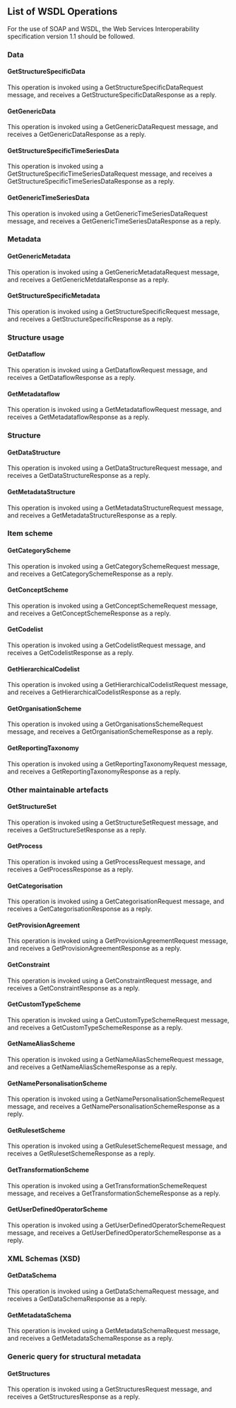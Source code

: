 ## List of WSDL Operations

For the use of SOAP and WSDL, the Web Services Interoperability specification version 1.1 should be followed.

### Data

#### GetStructureSpecificData

This operation is invoked using a GetStructureSpecificDataRequest message, and receives a GetStructureSpecificDataResponse as a reply.

#### GetGenericData

This operation is invoked using a GetGenericDataRequest message, and receives a GetGenericDataResponse as a reply.

#### GetStructureSpecificTimeSeriesData

This operation is invoked using a GetStructureSpecificTimeSeriesDataRequest message, and receives a GetStructureSpecificTimeSeriesDataResponse as a reply.

#### GetGenericTimeSeriesData

This operation is invoked using a GetGenericTimeSeriesDataRequest message, and receives a GetGenericTimeSeriesDataResponse as a reply.

### Metadata

#### GetGenericMetadata

This operation is invoked using a GetGenericMetadataRequest message, and receives a GetGenericMetdataResponse as a reply.

#### GetStructureSpecificMetadata

This operation is invoked using a GetStructureSpecificRequest message, and receives a GetStructureSpecificResponse as a reply.

### Structure usage

#### GetDataflow

This operation is invoked using a GetDataflowRequest message, and receives a GetDataflowResponse as a reply.

#### GetMetadataflow

This operation is invoked using a GetMetadataflowRequest message, and receives a GetMetadataflowResponse as a reply.

### Structure

#### GetDataStructure

This operation is invoked using a GetDataStructureRequest message, and receives a GetDataStructureResponse as a reply.

#### GetMetadataStructure

This operation is invoked using a GetMetadataStructureRequest message, and receives a GetMetadataStructureResponse as a reply.

### Item scheme

#### GetCategoryScheme

This operation is invoked using a GetCategorySchemeRequest message, and receives a GetCategorySchemeResponse as a reply.

#### GetConceptScheme

This operation is invoked using a GetConceptSchemeRequest message, and receives a GetConceptSchemeResponse as a reply.

#### GetCodelist

This operation is invoked using a GetCodelistRequest message, and receives a GetCodelistResponse as a reply.

#### GetHierarchicalCodelist

This operation is invoked using a GetHierarchicalCodelistRequest message, and receives a GetHierarchicalCodelistResponse as a reply.

#### GetOrganisationScheme

This operation is invoked using a GetOrganisationsSchemeRequest message, and receives a GetOrganisationSchemeResponse as a reply.

#### GetReportingTaxonomy

This operation is invoked using a GetReportingTaxonomyRequest message, and receives a GetReportingTaxonomyResponse as a reply.

### Other maintainable artefacts

#### GetStructureSet

This operation is invoked using a GetStructureSetRequest message, and receives a GetStructureSetResponse as a reply.

#### GetProcess

This operation is invoked using a GetProcessRequest message, and receives a GetProcessResponse as a reply.

#### GetCategorisation

This operation is invoked using a GetCategorisationRequest message, and receives a GetCategorisationResponse as a reply.

#### GetProvisionAgreement

This operation is invoked using a GetProvisionAgreementRequest message, and receives a GetProvisionAgreementResponse as a reply.

#### GetConstraint

This operation is invoked using a GetConstraintRequest message, and receives a GetConstraintResponse as a reply.

#### GetCustomTypeScheme

This operation is invoked using a GetCustomTypeSchemeRequest message, and receives a GetCustomTypeSchemeResponse as a reply.

#### GetNameAliasScheme

This operation is invoked using a GetNameAliasSchemeRequest message, and receives a GetNameAliasSchemeResponse as a reply.

#### GetNamePersonalisationScheme

This operation is invoked using a GetNamePersonalisationSchemeRequest message, and receives a GetNamePersonalisationSchemeResponse as a reply.

#### GetRulesetScheme

This operation is invoked using a GetRulesetSchemeRequest message, and receives a GetRulesetSchemeResponse as a reply.

#### GetTransformationScheme

This operation is invoked using a GetTransformationSchemeRequest message, and receives a GetTransformationSchemeResponse as a reply.

#### GetUserDefinedOperatorScheme

This operation is invoked using a GetUserDefinedOperatorSchemeRequest message, and receives a GetUserDefinedOperatorSchemeResponse as a reply.


### XML Schemas (XSD)

#### GetDataSchema

This operation is invoked using a GetDataSchemaRequest message, and receives a GetDataSchemaResponse as a reply.

#### GetMetadataSchema

This operation is invoked using a GetMetadataSchemaRequest message, and receives a GetMetadataSchemaResponse as a reply.

### Generic query for structural metadata

#### GetStructures

This operation is invoked using a GetStructuresRequest message, and receives a GetStructuresResponse as a reply.

